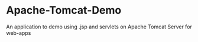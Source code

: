 # Apache-Tomcat-Demo
An application to demo using .jsp and servlets on Apache Tomcat Server for web-apps
